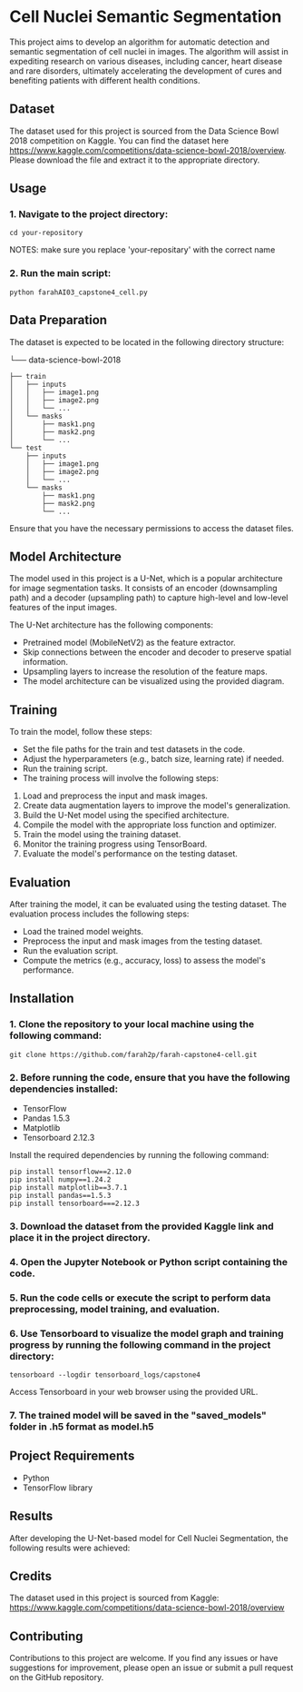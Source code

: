 # Cell Nuclei Semantic Segmentation
This project aims to develop an algorithm for automatic detection and semantic segmentation of cell nuclei in images. The algorithm will assist in expediting research on various diseases, including cancer, heart disease and rare disorders, ultimately accelerating the development of cures and benefiting patients with different health conditions.

## Dataset
The dataset used for this project is sourced from the Data Science Bowl 2018 competition on Kaggle. You can find the dataset here https://www.kaggle.com/competitions/data-science-bowl-2018/overview. Please download the file and extract it to the appropriate directory.

## Usage
### 1. Navigate to the project directory:
```shell
cd your-repository
```
NOTES: make sure you replace 'your-repositary' with the correct name
### 2. Run the main script:
```shell
python farahAI03_capstone4_cell.py
```
## Data Preparation
The dataset is expected to be located in the following directory structure:

└── data-science-bowl-2018

    ├── train 
    │   ├── inputs
    │   │   ├── image1.png
    │   │   ├── image2.png
    │   │   └── ...
    │   └── masks
    │       ├── mask1.png
    │       ├── mask2.png
    │       └── ...
    └── test
        ├── inputs
        │   ├── image1.png
        │   ├── image2.png
        │   └── ...
        └── masks
            ├── mask1.png
            ├── mask2.png
            └── ...
Ensure that you have the necessary permissions to access the dataset files.

## Model Architecture
The model used in this project is a U-Net, which is a popular architecture for image segmentation tasks. It consists of an encoder (downsampling path) and a decoder (upsampling path) to capture high-level and low-level features of the input images.

The U-Net architecture has the following components:
- Pretrained model (MobileNetV2) as the feature extractor.
- Skip connections between the encoder and decoder to preserve spatial information.
- Upsampling layers to increase the resolution of the feature maps.
- The model architecture can be visualized using the provided diagram.

## Training
To train the model, follow these steps:
- Set the file paths for the train and test datasets in the code.
- Adjust the hyperparameters (e.g., batch size, learning rate) if needed.
- Run the training script.
- The training process will involve the following steps:

1. Load and preprocess the input and mask images.
2. Create data augmentation layers to improve the model's generalization.
3. Build the U-Net model using the specified architecture.
4. Compile the model with the appropriate loss function and optimizer.
5. Train the model using the training dataset.
6. Monitor the training progress using TensorBoard.
7. Evaluate the model's performance on the testing dataset.

## Evaluation
After training the model, it can be evaluated using the testing dataset. The evaluation process includes the following steps:
- Load the trained model weights.
- Preprocess the input and mask images from the testing dataset.
- Run the evaluation script.
- Compute the metrics (e.g., accuracy, loss) to assess the model's performance.

## Installation
### 1. Clone the repository to your local machine using the following command:
```shell
git clone https://github.com/farah2p/farah-capstone4-cell.git
```
### 2. Before running the code, ensure that you have the following dependencies installed:
- TensorFlow
- Pandas 1.5.3
- Matplotlib
- Tensorboard 2.12.3

Install the required dependencies by running the following command:
```shell
pip install tensorflow==2.12.0
pip install numpy==1.24.2
pip install matplotlib==3.7.1
pip install pandas==1.5.3
pip install tensorboard===2.12.3
```
### 3. Download the dataset from the provided Kaggle link and place it in the project directory.
### 4. Open the Jupyter Notebook or Python script containing the code.
### 5. Run the code cells or execute the script to perform data preprocessing, model training, and evaluation.
### 6. Use Tensorboard to visualize the model graph and training progress by running the following command in the project directory:
```shell
tensorboard --logdir tensorboard_logs/capstone4
```
Access Tensorboard in your web browser using the provided URL.
### 7. The trained model will be saved in the "saved_models" folder in .h5 format as model.h5

## Project Requirements
- Python
- TensorFlow library

## Results
After developing the U-Net-based model for Cell Nuclei Segmentation, the following results were achieved:

## Credits
The dataset used in this project is sourced from Kaggle:
https://www.kaggle.com/competitions/data-science-bowl-2018/overview

## Contributing
Contributions to this project are welcome. If you find any issues or have suggestions for improvement, please open an issue or submit a pull request on the GitHub repository.
